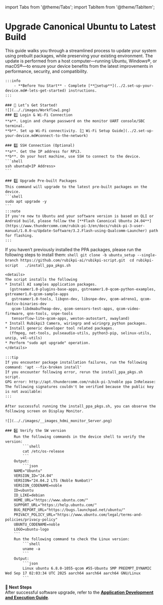 import Tabs from '@theme/Tabs';
import TabItem from '@theme/TabItem';

# Upgrade Canonical Ubuntu to Latest Build
 
This guide walks you through a streamlined process to update your system using prebuilt packages, while preserving your existing environment. The update is performed from a host computer—running Ubuntu, Windows®, or macOS®—to ensure your device benefits from the latest improvements in performance, security, and compatibility.  

	:::info 
		- **Before You Start** - Complete [**🔗setup**](../2.set-up-your-device.md#-lets-get-started) instructions.  
	:::
	
	### 🏁 Let’s Get Started!
	![](.././images/Workflow1.png)
    ### 1️⃣ Login & Wi-Fi Connection 
	**a**. Login and change password on the monitor UART console/SBC terminal.     
	**b**. Set up Wi-Fi connectivity. [🔗 Wi-Fi Setup Guide](../2.set-up-your-device.md#connect-to-the-network)  

	### 2️⃣ SSH Connection (Optional) 
	**a**. Get the IP address for RPi3.  
	**b**. On your host machine, use SSH to connect to the device.   
	```shell
	ssh ubuntu@<IP Address>
	```

	### 3️⃣ Upgrade Pre-built Packages 
	This command will upgrade to the latest pre-built packages on the device.  
	```shell
	sudo apt upgrade -y
	```
	:::note
	If you're new to Ubuntu and your software version is based on QLI or Android build, please follow the [**Flash Canonical Ubuntu 24.04**](https://www.thundercomm.com/rubik-pi-3/en/docs/rubik-pi-3-user-manual/1.0.0-u/Update-Software/3.2.Flash-using-Qualcomm-Launcher) path for flashing.
	:::

 If you haven’t previously installed the PPA packages, please run the following steps to install them:
	```shell
	git clone -b ubuntu_setup --single-branch https://github.com/rubikpi-ai/rubikpi-script.git 
	cd rubikpi-script  
	./install_ppa_pkgs.sh 
	```
	
	<details>
	The script installs the following   
	* Install AI samples application packages.  
	  (gstreamer1.0-plugins-base-apps, gstreamer1.0-qcom-python-examples, gstreamer1.0-qcom-sample-apps
	   gstreamer1.0-tools, libqnn-dev, libsnpe-dev, qcom-adreno1, qcom-fastcv-binaries-dev
	   qcom-libdmabufheap-dev, qcom-sensors-test-apps, qcom-video-firmware, qnn-tools, snpe-tools
	   tensorflow-lite-qcom-apps, weston-autostart, xwayland)  
	* Install Rubikpi3 Camera, wiringrp and wiringrp_python packages.  
	* Install generic developer tool related packages.  
	  (ffmpeg, net-tools, pulseaudio-utils, python3-pip, selinux-utils, unzip, v4l-utils)
	* Perform "sudo apt upgrade" operation.  
	</details>

	:::tip
	If you encounter package installation failures, run the following command: 'apt --fix-broken install'  
	If you encounter following error, rerun the install_ppa_pkgs.sh script.  
	GPG error: http://apt.thundercomm.com/rubik-pi-3/noble ppa InRelease: The following signatures couldn't be verified because the public key is not available:
	:::

	After successful running the install_ppa_pkgs.sh, you can observe the following screen on Display Monitor.  

	![](.././images/__images_hdmi_monitor_Server.png)
 
	### 4️⃣ Verify the SW version 
		Run the following commands in the device shell to verify the version: 
			```shell
			cat /etc/os-release 
			```
		Output: 
			```json
		NAME="Ubuntu"
		VERSION_ID="24.04"
		VERSION="24.04.2 LTS (Noble Numbat)"
		VERSION_CODENAME=noble
		ID=ubuntu
		ID_LIKE=debian
		HOME_URL="https://www.ubuntu.com/"
		SUPPORT_URL="https://help.ubuntu.com/"
		BUG_REPORT_URL="https://bugs.launchpad.net/ubuntu/"
		PRIVACY_POLICY_URL="https://www.ubuntu.com/legal/terms-and-policies/privacy-policy"
		UBUNTU_CODENAME=noble
		LOGO=ubuntu-logo
		```
		Run the following command to check the Linux version:
			```shell
			uname -a
			```
		Output:
			```json
			Linux ubuntu 6.8.0-1055-qcom #55-Ubuntu SMP PREEMPT_DYNAMIC Wed Sep 17 02:03:34 UTC 2025 aarch64 aarch64 aarch64 GNU/Linux  
			```
 **🧭 Next Steps**  
 After successful software upgrade, refer to the [**Application Development and Execution Guide**](../7.Application%20Development%20and%20Execution%20Guide/index.md).  
